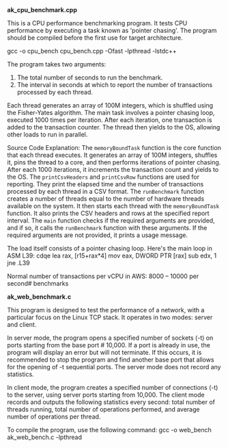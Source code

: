**ak_cpu_benchmark.cpp**

This is a CPU performance benchmarking program. It tests CPU performance by executing a task known as 'pointer chasing'. The program should be compiled before the first use for target architecture. 

gcc -o cpu_bench cpu_bench.cpp -Ofast -lpthread -lstdc++

The program takes two arguments: 
1. The total number of seconds to run the benchmark.
2. The interval in seconds at which to report the number of transactions processed by each thread.

Each thread generates an array of 100M integers, which is shuffled using the Fisher-Yates algorithm. The main task involves a pointer chasing loop, executed 1000 times per iteration. After each iteration, one transaction is added to the transaction counter. The thread then yields to the OS, allowing other loads to run in parallel.

Source Code Explanation:
The `memoryBoundTask` function is the core function that each thread executes. It generates an array of 100M integers, shuffles it, pins the thread to a core, and then performs iterations of pointer chasing. After each 1000 iterations, it increments the transaction count and yields to the OS.
The `printCsvHeaders` and `printCsvRow` functions are used for reporting. They print the elapsed time and the number of transactions processed by each thread in a CSV format.
The `runBenchmark` function creates a number of threads equal to the number of hardware threads available on the system. It then starts each thread with the `memoryBoundTask` function. It also prints the CSV headers and rows at the specified report interval.
The `main` function checks if the required arguments are provided, and if so, it calls the `runBenchmark` function with these arguments. If the required arguments are not provided, it prints a usage message.

The load itself consists of a pointer chasing loop. Here's the main loop in ASM
L39:
        cdqe
        lea     rax, [r15+rax*4]
        mov     eax, DWORD PTR [rax]
        sub     edx, 1
        jne     .L39

Normal number of transactions per vCPU in AWS: 8000 – 10000 per second# benchmarks

**ak_web_benchmark.c**

This program is designed to test the performance of a network, with a particular focus on the Linux TCP stack. It operates in two modes: server and client. 

In server mode, the program opens a specified number of sockets (-t) on ports starting from the base port # 10,000. If a port is already in use, the program will display an error but will not terminate. If this occurs, it is recommended to stop the program and find another base port that allows for the opening of -t sequential ports. The server mode does not record any statistics. 

In client mode, the program creates a specified number of connections (-t) to the server, using server ports starting from 10,000. The client mode records and outputs the following statistics every second: total number of threads running, total number of operations performed, and average number of operations per thread. 

To compile the program, use the following command: gcc -o web_bench ak_web_bench.c -lpthread 
